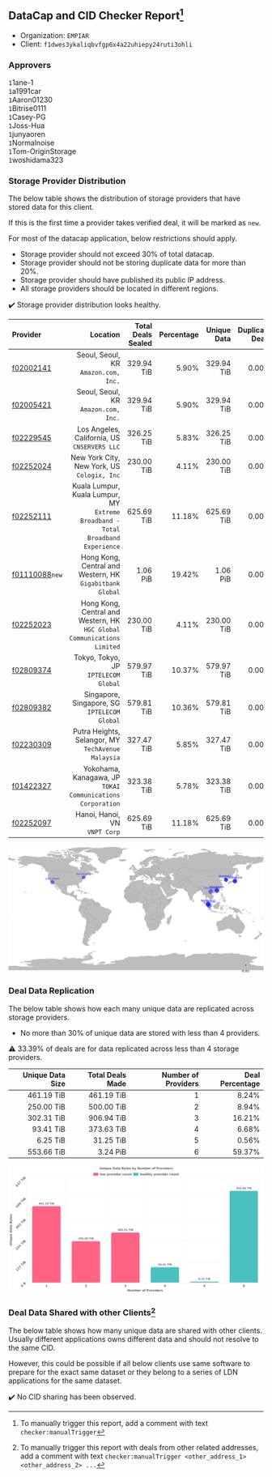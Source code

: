 ## DataCap and CID Checker Report[^1]
 - Organization: `EMPIAR`
 - Client: `f1dwes3ykaliqbvfgp6x4a22uhiepy24ruti3ohli`
### Approvers
`1`1ane-1<br/>`1`a1991car<br/>`1`Aaron01230<br/>`1`Bitrise0111<br/>`1`Casey-PG<br/>`1`Joss-Hua<br/>`1`junyaoren<br/>`1`Normalnoise<br/>`1`Tom-OriginStorage<br/>`1`woshidama323

### Storage Provider Distribution
The below table shows the distribution of storage providers that have stored data for this client.

If this is the first time a provider takes verified deal, it will be marked as `new`.

For most of the datacap application, below restrictions should apply.
 - Storage provider should not exceed 30% of total datacap.
 - Storage provider should not be storing duplicate data for more than 20%.
 - Storage provider should have published its public IP address.
 - All storage providers should be located in different regions.

✔️ Storage provider distribution looks healthy.

| Provider                                                    |                                                                            Location | Total Deals Sealed | Percentage | Unique Data | Duplicate Deals |
| :---------------------------------------------------------- | ----------------------------------------------------------------------------------: | -----------------: | ---------: | ----------: | --------------: |
| [f02002141](https://filfox.info/en/address/f02002141)       |                                             Seoul, Seoul, KR<br/>`Amazon.com, Inc.` |         329.94 TiB |      5.90% |  329.94 TiB |           0.00% |
| [f02005421](https://filfox.info/en/address/f02005421)       |                                             Seoul, Seoul, KR<br/>`Amazon.com, Inc.` |         329.94 TiB |      5.90% |  329.94 TiB |           0.00% |
| [f02229545](https://filfox.info/en/address/f02229545)       |                                     Los Angeles, California, US<br/>`CNSERVERS LLC` |         326.25 TiB |      5.83% |  326.25 TiB |           0.00% |
| [f02252024](https://filfox.info/en/address/f02252024)       |                                      New York City, New York, US<br/>`Cologix, Inc` |         230.00 TiB |      4.11% |  230.00 TiB |           0.00% |
| [f02252111](https://filfox.info/en/address/f02252111)       | Kuala Lumpur, Kuala Lumpur, MY<br/>`Extreme Broadband - Total Broadband Experience` |         625.69 TiB |     11.18% |  625.69 TiB |           0.00% |
| [f01110088](https://filfox.info/en/address/f01110088)`new`  |                         Hong Kong, Central and Western, HK<br/>`Gigabitbank Global` |           1.06 PiB |     19.42% |    1.06 PiB |           0.00% |
| [f02252023](https://filfox.info/en/address/f02252023)       |          Hong Kong, Central and Western, HK<br/>`HGC Global Communications Limited` |         230.00 TiB |      4.11% |  230.00 TiB |           0.00% |
| [f02809374](https://filfox.info/en/address/f02809374)       |                                             Tokyo, Tokyo, JP<br/>`IPTELECOM Global` |         579.97 TiB |     10.37% |  579.97 TiB |           0.00% |
| [f02809382](https://filfox.info/en/address/f02809382)       |                                     Singapore, Singapore, SG<br/>`IPTELECOM Global` |         579.81 TiB |     10.36% |  579.81 TiB |           0.00% |
| [f02230309](https://filfox.info/en/address/f02230309)       |                               Putra Heights, Selangor, MY<br/>`TechAvenue Malaysia` |         327.47 TiB |      5.85% |  327.47 TiB |           0.00% |
| [f01422327](https://filfox.info/en/address/f01422327)       |                       Yokohama, Kanagawa, JP<br/>`TOKAI Communications Corporation` |         323.38 TiB |      5.78% |  323.38 TiB |           0.00% |
| [f02252097](https://filfox.info/en/address/f02252097)       |                                                    Hanoi, Hanoi, VN<br/>`VNPT Corp` |         625.69 TiB |     11.18% |  625.69 TiB |           0.00% |

<img src="https://raw.githubusercontent.com/data-preservation-programs/filplus-checker-assets/main/filecoin-project/filecoin-plus-large-datasets/issues/2152/1696645341189.png"/>

### Deal Data Replication
The below table shows how each many unique data are replicated across storage providers.

- No more than 30% of unique data are stored with less than 4 providers.

⚠️ 33.39% of deals are for data replicated across less than 4 storage providers.

| Unique Data Size | Total Deals Made | Number of Providers | Deal Percentage |
| ---------------: | ---------------: | ------------------: | --------------: |
|       461.19 TiB |       461.19 TiB |                   1 |           8.24% |
|       250.00 TiB |       500.00 TiB |                   2 |           8.94% |
|       302.31 TiB |       906.94 TiB |                   3 |          16.21% |
|        93.41 TiB |       373.63 TiB |                   4 |           6.68% |
|         6.25 TiB |        31.25 TiB |                   5 |           0.56% |
|       553.66 TiB |         3.24 PiB |                   6 |          59.37% |

<img src="https://raw.githubusercontent.com/data-preservation-programs/filplus-checker-assets/main/filecoin-project/filecoin-plus-large-datasets/issues/2152/1696645341685.png"/>

### Deal Data Shared with other Clients[^3]
The below table shows how many unique data are shared with other clients.
Usually different applications owns different data and should not resolve to the same CID.

However, this could be possible if all below clients use same software to prepare for the exact same dataset or they belong to a series of LDN applications for the same dataset.

✔️ No CID sharing has been observed.

[^1]: To manually trigger this report, add a comment with text `checker:manualTrigger`

[^2]: Deals from those addresses are combined into this report as they are specified with `checker:manualTrigger`

[^3]: To manually trigger this report with deals from other related addresses, add a comment with text `checker:manualTrigger <other_address_1> <other_address_2> ...`
